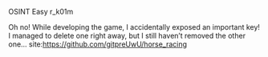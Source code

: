 OSINT Easy
r_k01m

Oh no! While developing the game, I accidentally exposed an important key! I managed to delete one right away, but I still haven’t removed the other one… site:https://github.com/gitpreUwU/horse_racing
